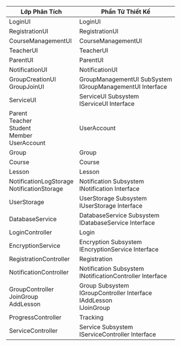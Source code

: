 | Lớp Phân Tích      | Phần Tử Thiết Kế        |
|---------------|---------------|
| LoginUI | LoginUI |
| RegistrationUI    | RegistrationUI  |
|CourseManagementUI  |  CourseManagementUI  |
| TeacherUI | TeacherUI   |
| ParentUI | ParentUI |
|NotificationUI | NotificationUI |
|GroupCreationUI <br> GroupJoinUI | GroupManagementUI SubSystem <br> IGroupManagementUI Interface|
|ServiceUI | ServiceUI Subsystem <br> IServiceUI Interface|
| Parent <br> Teacher<br>Student<br>Member<br>UserAccount| UserAccount |
| Group  | Group  |
|Course  |  Course  |
| Lesson | Lesson  |
|NotificationLogStorage <br> NotificationStorage| Notification Subsystem <br>  INotification Interface |
|UserStorage | UserStorage Subsystem <br> IUserStorage Interface |
|DatabaseService | DatabaseService Subsystem <br> IDatabaseService Interface |
| LoginController            | Login                             |
| EncryptionService          | Encryption Subsystem<br>IEncryptionService Interface |
| RegistrationController     | Registration                      |
| NotificationController     | Notification Subsystem<br>INotificationController Interface |
| GroupController<br> JoinGroup <br> AddLesson          | Group Subsystem<br>IGroupController Interface <br>IAddLesson <br> IJoinGroup|
| ProgressController         | Tracking                         |
| ServiceController          | Service Subsystem<br>IServiceController Interface |
